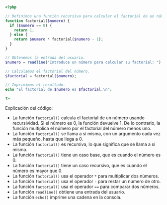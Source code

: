 ```php
<?php

// Definimos una función recursiva para calcular el factorial de un número.
function factorial($numero) {
  if ($numero == 0) {
    return 1;
  } else {
    return $numero * factorial($numero - 1);
  }
}

// Obtenemos la entrada del usuario.
$numero = readline("Introduce un número para calcular su factorial: ");

// Calculamos el factorial del número.
$factorial = factorial($numero);

// Imprimimos el resultado.
echo "El factorial de $numero es $factorial.\n";

?>
```

Explicación del código:

* La función `factorial()` calcula el factorial de un número usando recursividad. Si el número es 0, la función devuelve 1. De lo contrario, la función multiplica el número por el factorial del número menos uno.
* La función `factorial()` se llama a sí misma, con un argumento cada vez más pequeño, hasta que llega a 0.
* La función `factorial()` es recursiva, lo que significa que se llama a sí misma.
* La función `factorial()` tiene un caso base, que es cuando el número es 0.
* La función `factorial()` tiene un caso recursivo, que es cuando el número es mayor que 0.
* La función `factorial()` usa el operador `*` para multiplicar dos números.
* La función `factorial()` usa el operador `-` para restar un número de otro.
* La función `factorial()` usa el operador `==` para comparar dos números.
* La función `readline()` obtiene una entrada del usuario.
* La función `echo()` imprime una cadena en la consola.